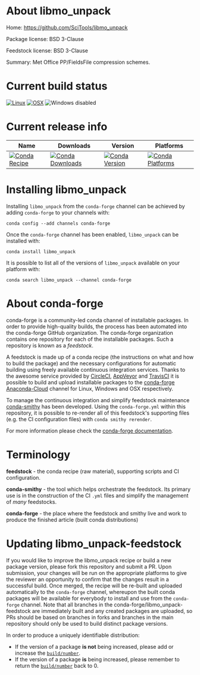 About libmo_unpack
==================

Home: https://github.com/SciTools/libmo_unpack

Package license: BSD 3-Clause

Feedstock license: BSD 3-Clause

Summary: Met Office PP/FieldsFile compression schemes.



Current build status
====================

[![Linux](https://img.shields.io/circleci/project/github/conda-forge/libmo_unpack-feedstock/master.svg?label=Linux)](https://circleci.com/gh/conda-forge/libmo_unpack-feedstock)
[![OSX](https://img.shields.io/travis/conda-forge/libmo_unpack-feedstock/master.svg?label=macOS)](https://travis-ci.org/conda-forge/libmo_unpack-feedstock)
![Windows disabled](https://img.shields.io/badge/Windows-disabled-lightgrey.svg)

Current release info
====================

| Name | Downloads | Version | Platforms |
| --- | --- | --- | --- |
| [![Conda Recipe](https://img.shields.io/badge/recipe-libmo_unpack-green.svg)](https://anaconda.org/conda-forge/libmo_unpack) | [![Conda Downloads](https://img.shields.io/conda/dn/conda-forge/libmo_unpack.svg)](https://anaconda.org/conda-forge/libmo_unpack) | [![Conda Version](https://img.shields.io/conda/vn/conda-forge/libmo_unpack.svg)](https://anaconda.org/conda-forge/libmo_unpack) | [![Conda Platforms](https://img.shields.io/conda/pn/conda-forge/libmo_unpack.svg)](https://anaconda.org/conda-forge/libmo_unpack) |

Installing libmo_unpack
=======================

Installing `libmo_unpack` from the `conda-forge` channel can be achieved by adding `conda-forge` to your channels with:

```
conda config --add channels conda-forge
```

Once the `conda-forge` channel has been enabled, `libmo_unpack` can be installed with:

```
conda install libmo_unpack
```

It is possible to list all of the versions of `libmo_unpack` available on your platform with:

```
conda search libmo_unpack --channel conda-forge
```


About conda-forge
=================

conda-forge is a community-led conda channel of installable packages.
In order to provide high-quality builds, the process has been automated into the
conda-forge GitHub organization. The conda-forge organization contains one repository
for each of the installable packages. Such a repository is known as a *feedstock*.

A feedstock is made up of a conda recipe (the instructions on what and how to build
the package) and the necessary configurations for automatic building using freely
available continuous integration services. Thanks to the awesome service provided by
[CircleCI](https://circleci.com/), [AppVeyor](http://www.appveyor.com/)
and [TravisCI](https://travis-ci.org/) it is possible to build and upload installable
packages to the [conda-forge](https://anaconda.org/conda-forge)
[Anaconda-Cloud](http://docs.anaconda.org/) channel for Linux, Windows and OSX respectively.

To manage the continuous integration and simplify feedstock maintenance
[conda-smithy](http://github.com/conda-forge/conda-smithy) has been developed.
Using the ``conda-forge.yml`` within this repository, it is possible to re-render all of
this feedstock's supporting files (e.g. the CI configuration files) with ``conda smithy rerender``.

For more information please check the [conda-forge documentation](https://conda-forge.org/docs/).

Terminology
===========

**feedstock** - the conda recipe (raw material), supporting scripts and CI configuration.

**conda-smithy** - the tool which helps orchestrate the feedstock.
                   Its primary use is in the construction of the CI ``.yml`` files
                   and simplify the management of *many* feedstocks.

**conda-forge** - the place where the feedstock and smithy live and work to
                  produce the finished article (built conda distributions)


Updating libmo_unpack-feedstock
===============================

If you would like to improve the libmo_unpack recipe or build a new
package version, please fork this repository and submit a PR. Upon submission,
your changes will be run on the appropriate platforms to give the reviewer an
opportunity to confirm that the changes result in a successful build. Once
merged, the recipe will be re-built and uploaded automatically to the
`conda-forge` channel, whereupon the built conda packages will be available for
everybody to install and use from the `conda-forge` channel.
Note that all branches in the conda-forge/libmo_unpack-feedstock are
immediately built and any created packages are uploaded, so PRs should be based
on branches in forks and branches in the main repository should only be used to
build distinct package versions.

In order to produce a uniquely identifiable distribution:
 * If the version of a package **is not** being increased, please add or increase
   the [``build/number``](http://conda.pydata.org/docs/building/meta-yaml.html#build-number-and-string).
 * If the version of a package **is** being increased, please remember to return
   the [``build/number``](http://conda.pydata.org/docs/building/meta-yaml.html#build-number-and-string)
   back to 0.